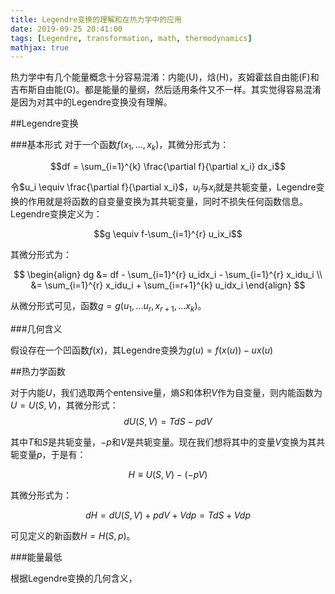 ```yaml
---
title: Legendre变换的理解和在热力学中的应用
date: 2019-09-25 20:41:00
tags: [Legendre, transformation, math, thermodynamics]
mathjax: true
---
```


热力学中有几个能量概念十分容易混淆：内能(U)，焓(H)，亥姆霍兹自由能(F)和吉布斯自由能(G)。都是能量的量纲，然后适用条件又不一样。其实觉得容易混淆是因为对其中的Legendre变换没有理解。

##Legendre变换

###基本形式
对于一个函数$f(x_1,...,x_k)$，其微分形式为：

$$df = \sum_{i=1}^{k} \frac{\partial f}{\partial x_i} dx_i$$

令$u_i \equiv \frac{\partial f}{\partial x_i}$，$u_i$与$x_i$就是共轭变量，Legendre变换的作用就是将函数的自变量变换为其共轭变量，同时不损失任何函数信息。Legendre变换定义为：

$$g \equiv f-\sum_{i=1}^{r} u_ix_i$$

其微分形式为：

$$
\begin{align}
dg &= df - \sum_{i=1}^{r} u_idx_i - \sum_{i=1}^{r} x_idu_i \\
&= \sum_{i=1}^{r} x_idu_i + \sum_{i=r+1}^{k} u_idx_i
\end{align}
$$

从微分形式可见，函数$g=g(u_1,...u_r,x_{r+1},...x_k)$。

###几何含义

假设存在一个凹函数$f(x)$，其Legendre变换为$g(u)=f(x(u))-ux(u)$

##热力学函数

对于内能$U$，我们选取两个entensive量，熵$S$和体积$V$作为自变量，则内能函数为$U=U(S, V)$，其微分形式：
$$ dU(S, V) = TdS-pdV $$

其中$T$和$S$是共轭变量，$-p$和$V$是共轭变量。现在我们想将其中的变量$V$变换为其共轭变量$p$，于是有：

$$H \equiv U(S, V)-(-pV) $$

其微分形式为：

$$ dH = dU(S, V)+pdV+Vdp = TdS+Vdp $$

可见定义的新函数$H=H(S, p)$。

###能量最低

根据Legendre变换的几何含义，
